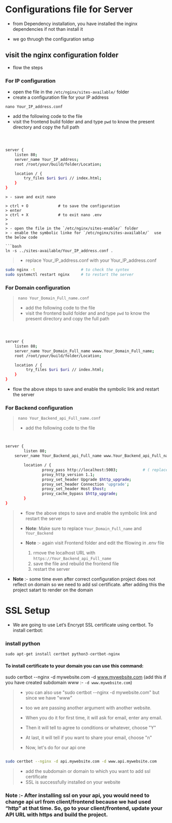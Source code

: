 # **Configurations file for Server**
- from Dependency installation, you have installed the inginx dependencies if not than install it

- we go thruogh the configuration setup

## visit the nginx configuration folder
- flow the steps

### For **IP configuration**

- open the file in the `/etc/nginx/sites-available/` folder
- create a configuration file for your IP address 

`nano Your_IP_address.conf`

- add the following code to the file
-  visit the frontend build folder and and type `pwd` to know the present directory and copy the full path
```bash



server {
    listen 80;
    server_name Your_IP_address;
    root /root/your/build/folder/Location;

    location / {
        try_files $uri $uri // index.html;
    }
}
```

```save
> - save and exit nano

> ctrl + O             # to save the configuration 
> enter 
> ctrl + X             # to exit nano .env
> 
> 
> - open the file in the `/etc/nginx/sites-enable/` folder
> - enable the symbolic linke for `/etc/nginx/sites-available/`  use the below code

```bash
ln -s ../sites-available/Your_IP_address.conf .

```

> -  replace Your_IP_address.conf with your Your_IP_address.conf

```bash
sudo nginx -t                    # to check the syntex
sudo systemctl restart nginx     # to restart the server

```


### For **Domain configuration**

> `nano Your_Domain_Full_name.conf`
> 
> - add the following code to the file
> - visit the frontend build folder and and type `pwd` to know the present directory and copy the full path

```bash



server {
    listen 80;
    server_name Your_Domain_Full_name wwww.Your_Domain_Full_name;
    root /root/your/build/folder/Location;

    location / {
         try_files $uri $uri // index.html;
    }
}


```
- flow the above steps to save and enable the symbolic link and restart the server

  


### For **Backend configuration**

> `nano Your_Backend_api_Full_name.conf`
> 
> - add the following code to the file

```bash


server {
        listen 80;
	server_name Your_Backend_api_Full_name www.Your_Backend_api_Full_name;

        location / {
                proxy_pass http://localhost:5003;           # ( replace the 5003 port to your backend port )
                proxy_http_version 1.1;
                proxy_set_header Upgrade $http_upgrade;
                proxy_set_header Connection 'upgrade';
                proxy_set_header Host $host;
                proxy_cache_bypass $http_upgrade;
        }
}

```
> - flow the above steps to save and enable the symbolic link and restart the server
> 
> 
> 
> - **Note**: Make sure to replace `Your_Domain_Full_name` and `Your_Backend` 
> - **Note** :- again visit Frontend folder and edit the fllowing in .env file
>    1. rmove the localhost URL with `https://Your_Backend_api_Full_name` 
>    2. save the file and rebuild the frontend file
>    3. restart the server
> 
- **Note** :- some time even after correct configuration project does not reflect on domain so we need to add ssl certificate. after adding this the project satart to render on the domain

   
# SSL Setup
- We are going to use Let’s Encrypt SSL certificate using certbot. To install certbot:

### install python 

```py
sudo apt-get install certbot python3-certbot-nginx

```

####  To install certificate to your domain you can use this command:

sudo certbot --nginx -d mywebsite.com -d www.mywebsite.com (add this if you have created subdomain www :- `-d www.mywebsite.com`)

> - you can also use "sudo certbot --nginx -d mywebsite.com" but since we have "www"
> - too we are passing another argument with another website.
> - When you do it for first time, it will ask for email, enter any email.
> - Then it will tell to agree to conditions or whatever, choose "Y"
> - At last, it will tell if you want to share your email, choose "n"
> 
> -  Now, let's do for our api one

```bash

sudo certbot --nginx -d api.mywebsite.com -d www.api.mywebsite.com
```

> - add the subdomain or domain to which you want to add ssl certificate
> - SSL is successfully installed on your website

### **Note** :- After installing ssl on your api, you would need to change api url from client/frontend because we had used “http” at that time. So, go to your client/frontend, update your API URL with https and build the project.

```

